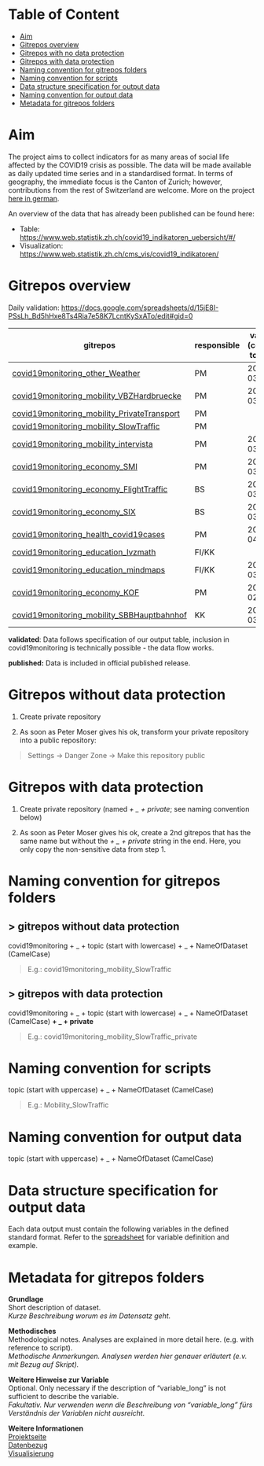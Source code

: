 # Table of Content

- [Aim](https://github.com/statistikZH/covid19monitoring/tree/master#aim) <br>
- [Gitrepos overview](https://github.com/statistikZH/covid19monitoring/tree/master#gitrepos-overview) <br>
- [Gitrepos with no data protection](https://github.com/statistikZH/covid19monitoring/tree/master#gitrepos-with-no-data-protection) <br>
- [Gitrepos with data protection](https://github.com/statistikZH/covid19monitoring/tree/master#gitrepos-with-data-protection) <br>
- [Naming convention for gitrepos folders](https://github.com/statistikZH/covid19monitoring/tree/master#naming-convention-for-gitrepos-folders) <br>
- [Naming convention for scripts](https://github.com/statistikZH/covid19monitoring/tree/master#naming-convention-for-scripts) <br>
- [Data structure specification for output data](https://github.com/statistikZH/covid19monitoring/tree/master#data-structure-specification-for-output-data) <br>
- [Naming convention for output data](https://github.com/statistikZH/covid19monitoring/tree/master#naming-convention-for--output-data) <br>
- [Metadata for gitrepos folders](https://github.com/statistikZH/covid19monitoring/tree/master#metadata-for-gitrepos-folders) <br>

# Aim

The project aims to collect indicators for as many areas of social life affected by the COVID19 crisis as possible. The data will be made available as daily updated time series and in a standardised format. In terms of geography, the immediate focus is the Canton of Zurich; however, contributions from the rest of Switzerland are welcome. More on the project [here in german](https://statistikzh.github.io/covid19monitoring/).

An overview of the data that has already been published can be found here:  <br>
- Table: https://www.web.statistik.zh.ch/covid19_indikatoren_uebersicht/#/ <br>
- Visualization: https://www.web.statistik.zh.ch/cms_vis/covid19_indikatoren/ <br>

# Gitrepos overview

Daily validation: https://docs.google.com/spreadsheets/d/15jE8I-PSsLh_Bd5hHxe8Ts4Ria7e58K7LcntKySxATo/edit#gid=0

| gitrepos  | responsible | validated (conforms to specs) |first published|
| ------------- | ------------- | ------------- | ------------- |
| [covid19monitoring_other_Weather](https://github.com/statistikZH/covid19monitoring_other_Weather)  | PM | 2020-03-24 |2020-03-31|
| [covid19monitoring_mobility_VBZHardbruecke](https://github.com/statistikZH/covid19monitoring_mobility_VBZHardbruecke) | PM | 2020-03-30 |2020-03-31|
| [covid19monitoring_mobility_PrivateTransport](https://github.com/statistikZH/covid19monitoring_mobility_PrivateTransport)   | PM |   ||
| [covid19monitoring_mobility_SlowTraffic](https://github.com/statistikZH/covid19monitoring_mobility_SlowTraffic)   | PM |   ||
| [covid19monitoring_mobility_intervista](https://github.com/statistikZH/covid19monitoring_mobility_intervista)   | PM | 2020-03-25 |2020-03-31|
| [covid19monitoring_economy_SMI](https://github.com/statistikZH/covid19monitoring_economy_SMI)   | PM | 2020-03-26 |2020-03-31|
| [covid19monitoring_economy_FlightTraffic](https://github.com/statistikZH/covid19monitoring_economy_FlightTraffic)   | BS | 2020-03-26 |2020-03-31|
| [covid19monitoring_economy_SIX](https://github.com/statistikZH/covid19monitoring_economy_SIX)   | BS | 2020-03-30 |2020-03-31|
| [covid19monitoring_health_covid19cases](https://github.com/statistikZH/covid19monitoring_health_covid19cases)   | PM | 2020-04-01 |2020-04-02|
| [covid19monitoring_education_lvzmath](https://github.com/bildungsmonitoringZH/covid19_edu_lmvzmath)   | FI/KK |  ||
| [covid19monitoring_education_mindmaps](https://github.com/bildungsmonitoringZH/covid19_edu_mindsteps)   | FI/KK | 2020-03-30 |2020-03-31|
| [covid19monitoring_economy_KOF](https://github.com/statistikZH/covid19monitoring_economy_KOF)   | PM | 2020-02-04 | 2020-02-04 |
| [covid19monitoring_mobility_SBBHauptbahnhof](https://github.com/statistikZH/covid19monitoring_mobility_SBBHauptbahnhof)  | KK | 2020-03-04 | 2020-03-04 |



**validated**: Data follows specification of our output table, inclusion in covid19monitoring is technically possible - the data flow works.

**published:** Data is included in official published release.

<!---
# Our github procedure 

![](methodology.jpg)
--->

# Gitrepos without data protection

1. Create private repository <br>

2. As soon as Peter Moser gives his ok, transform your private repository into a public repository: 

> Settings -> Danger Zone -> Make this repository public

# Gitrepos with data protection

1. Create private repository  (named *+ _ + private*; see naming convention below) <br>

2. As soon as Peter Moser gives his ok, create a 2nd gitrepos that has the same name but without the *+ _ + private* string in the end. Here, you only copy the non-sensitive data from step 1. 

# Naming convention for gitrepos folders

## > gitrepos without data protection

covid19monitoring  + _ +   topic (start with lowercase)  + _ +  NameOfDataset (CamelCase)<br>

> E.g.: covid19monitoring_mobility_SlowTraffic

## > gitrepos with data protection

covid19monitoring  + _ +   topic (start with lowercase)  + _ +  NameOfDataset (CamelCase) **+ _ + private** <br>

> E.g.: covid19monitoring_mobility_SlowTraffic_private

# Naming convention for scripts

topic (start with uppercase) + _ +  NameOfDataset (CamelCase) <br>

> E.g.: Mobility_SlowTraffic

# Naming convention for  output data

topic (start with uppercase) + _ + NameOfDataset (CamelCase)

# Data structure specification for output data

Each data output must contain the following variables in the defined standard format. Refer to the  [spreadsheet](https://docs.google.com/spreadsheets/d/16bmV79jLgKt_miaFbQpSAcGBkqYA0pWXbmFviaTZUuk/edit#gid=0) for variable definition and example.



<!---
# Template for GiHub Page

The template for our GitHub Page can be found [here](https://github.com/statistikZH/covid19monitoring/blob/master/Template_GitHubPages.Rmd). This template generates the following [GitHub Pages](https://statistikzh.github.io/covid19monitoring/). 
--->

# Metadata for gitrepos folders

**Grundlage** <br>
Short description of dataset.  <br>
*Kurze Beschreibung worum es im Datensatz geht.*  

**Methodisches** <br>
Methodological notes. Analyses are explained in more detail here. (e.g.  with reference to script).   <br>
*Methodische Anmerkungen. Analysen werden hier genauer erläutert (e.v. mit Bezug auf Skript).*  <br>

**Weitere Hinweise zur Variable**  <br>
Optional. Only necessary if the description of “variable_long” is not sufficient to describe the variable.   <br>
*Fakultativ. Nur verwenden wenn die Beschreibung von “variable_long”  fürs Verständnis der Variablen nicht ausreicht.* <br>

**Weitere Informationen** <br>
[Projektseite](https://github.com/statistikZH/covid19monitoring) <br>
[Datenbezug](https://www.web.statistik.zh.ch/covid19_indikatoren_uebersicht/#/) <br>
[Visualisierung](https://www.web.statistik.zh.ch/cms_vis/covid19_indikatoren/) <br>


